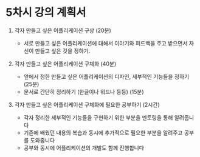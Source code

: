 # 5차시 강의 계획서

1. 각자 만들고 싶은 어플리케이션 구상 (20분)
    * 서로 만들고 싶은 어플리케이션에 대해서 이야기와 피드백을 주고 받으면서 자신이 만들고 싶은 것을 정하기.

2. 각자 만들고 싶은 어플리케이션 구체화 (40분)
    * 앞에서 정한 만들고 싶은 어플리케이션의 디자인, 세부적인 기능들을 정하기 (25분)
    * 문서로 간단히 정리하기 (한글이나 워드나 등등) (15분)

3. 각자 만들고 싶은 어플리케이션 구체화에 필요한 공부하기 (2시간)
    * 각자 정리한 세부적인 기능들을 구현하기 위한 부분을 멘토링을 통해 알려줍니다
    * 기존에 배웠던 내용의 복습과 동시에 추가적으로 필요한 부분을 알려주고 공부를 도와줍니다
    * 공부와 동시에 어플리케이션의 개발도 함께 진행합니다